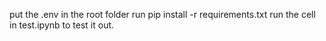 put the .env in the root folder
run pip install -r requirements.txt
run the cell in test.ipynb to test it out. 